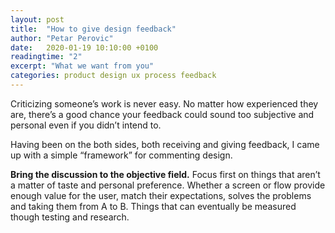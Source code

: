 ```yaml
---
layout: post
title:  "How to give design feedback"
author: "Petar Perovic"
date:   2020-01-19 10:10:00 +0100
readingtime: "2"
excerpt: "What we want from you"
categories: product design ux process feedback
---
```

Criticizing someone’s work is never easy. No matter how experienced they are, there’s a good chance your feedback could sound too subjective and personal even if you didn’t intend to.

Having been on the both sides, both receiving and giving feedback, I came up with a simple “framework” for commenting design.

**Bring the discussion to the objective field.** Focus first on things that aren’t a matter of taste and personal preference. Whether a screen or flow provide enough value for the user, match their expectations, solves the problems and taking them from A to B. Things that can eventually be measured though testing and research.